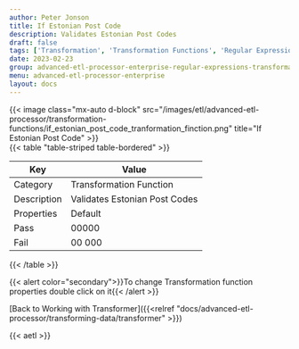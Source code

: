 ```yaml
---
author: Peter Jonson
title: If Estonian Post Code
description: Validates Estonian Post Codes
draft: false
tags: ['Transformation', 'Transformation Functions', 'Regular Expressions']
date: 2023-02-23
group: advanced-etl-processor-enterprise-regular-expressions-transformation
menu: advanced-etl-processor-enterprise
layout: docs
---
```


{{< image class="mx-auto d-block"  src="/images/etl/advanced-etl-processor/transformation-functions/if_estonian_post_code_tranformation_finction.png" title="If Estonian Post Code" >}}
\
{{< table "table-striped table-bordered" >}}

| Key         | Value                         |
| ----------- | ----------------------------- |
| Category    | Transformation Function       |
| Description | Validates Estonian Post Codes |
| Properties  | Default                       |
| Pass        | 00000                         |
| Fail        | 00 000                        |

{{< /table >}}

{{< alert color="secondary">}}To change Transformation function properties double click on it{{< /alert >}}

[Back to Working with Transformer]({{<relref "docs/advanced-etl-processor/transforming-data/transformer" >}})

{{< aetl >}}
